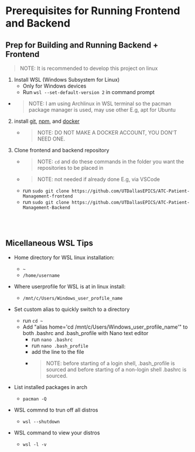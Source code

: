 # Prerequisites for Running Frontend and Backend 

## Prep for Building and Running Backend + Frontend
> NOTE: It is recommended to develop this project on linux

1. Install WSL (Windows Subsystem for Linux)
    * Only for Windows devices
    * Run `wsl --set-default-version 2` in command prompt

* > NOTE: I am using Archlinux in WSL terminal so the pacman package manager is used, may use other E.g, apt for Ubuntu

2. install [git](https://git-scm.com/), [npm](https://www.npmjs.com/), and [docker](https://www.docker.com/)
   * > NOTE: DO NOT MAKE A DOCKER ACCOUNT, YOU DON'T NEED ONE.

3. Clone frontend and backend repository
    * > NOTE: `cd` and do these commands in the folder you want the repositories to be placed in
    * > NOTE: not needed if already done E.g, via VSCode
    * run `sudo git clone https://github.com/UTDallasEPICS/ATC-Patient-Management-frontend`
    * run `sudo git clone https://github.com/UTDallasEPICS/ATC-Patient-Management-Backend`

<br/><br/>

## Micellaneous WSL Tips
* Home directory for WSL linux installation:  
    * `~`
    * `/home/username`
* Where userprofile for WSL is at in linux install:
    * `/mnt/c/Users/Windows_user_profile_name`
* Set custom alias to quickly switch to a directory
    * run `cd ~`
    * Add "alias home='cd /mnt/c/Users/Windows_user_profile_name'" to both .bashrc and .bash_profile with Nano text editor
        * run `nano .bashrc`
        * run `nano .bash_profile`
        * add the line to the file
        * > NOTE: before starting of a login shell, .bash_profile is sourced and before starting of a non-login shell .bashrc is sourced.

* List installed packages in arch
    * `pacman -Q`
    
* WSL commnd to trun off all distros
    * `wsl --shutdown`
    
* WSL command to view your distros
    * `wsl -l -v`

